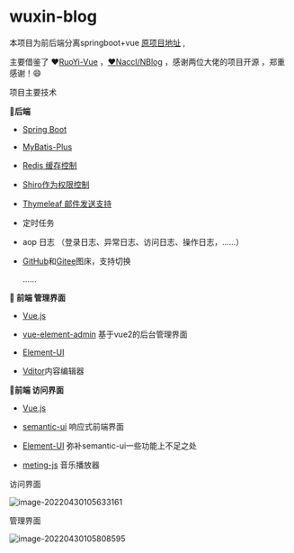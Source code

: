 # wuxin-blog
 本项目为前后端分离springboot+vue [原项目地址](https://github.com/wuxin0011/wuxin/tree/main/springboot-web-project/wuxin) ,

主要借鉴了 :heart:[RuoYi-Vue](https://gitee.com/y_project/RuoYi-Vue) ，[:heart:Naccl/NBlog](https://github.com/Naccl/NBlog) ，感谢两位大佬的项目开源 ，郑重感谢！:smile:

项目主要技术



**:tomato:后端**

- [Spring Boot](https://docs.spring.io/spring-boot/docs/current/reference/html/)

-  [MyBatis-Plus](https://www.mybatis-plus.com/)

-  [Redis 缓存控制](https://redis.io/)

-  [Shiro作为权限控制](https://shiro.apache.org/)

- [Thymeleaf 邮件发送支持](https://www.thymeleaf.org/)

- 定时任务 

- aop 日志 （登录日志、异常日志、访问日志、操作日志，……）

- [GitHub](https://github.com/)和[Gitee](https://gitee.com/)图床，支持切换

  ……

  

**:tomato: 前端 管理界面**

- [Vue.js ](https://cn.vuejs.org/)

- [vue-element-admin](https://github.com/PanJiaChen/vue-element-admin) 基于vue2的后台管理界面
- [Element-UI](https://element.eleme.cn/#/zh-CN)
- [Vditor](https://b3log.org/vditor/)内容编辑器



**:tomato:前端 访问界面**

- [Vue.js ](https://cn.vuejs.org/)

- [semantic-ui](https://semantic-ui.com/) 响应式前端界面
- [Element-UI](https://element.eleme.cn/#/zh-CN)  弥补semantic-ui一些功能上不足之处
- [meting-js](https://github.com/metowolf/MetingJS) 音乐播放器



访问界面

![image-20220430105633161](https://cdn.jsdelivr.net/gh/wuxin0011/wuxin@main//blog-resource/typora/image-20220430105633161.png)



管理界面

![image-20220430105808595](https://cdn.jsdelivr.net/gh/wuxin0011/wuxin@main//blog-resource/typora/image-20220430105808595.png)
